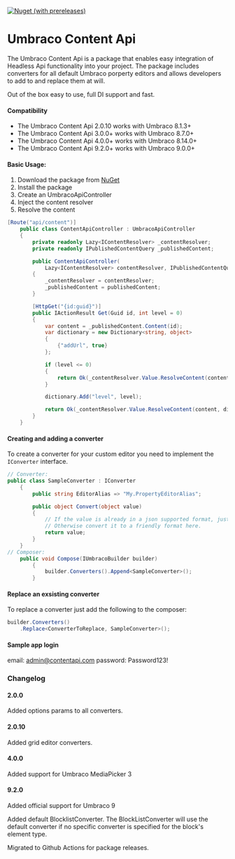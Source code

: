 [![Nuget (with prereleases)](https://img.shields.io/nuget/vpre/UmbracoContentApi.Core)](https://www.nuget.org/packages/UmbracoContentApi.Core/)

# Umbraco Content Api

The Umbraco Content Api is a package that enables easy integration of Headless Api functionality into your project.
The package includes converters for all default Umbraco porperty editors and allows developers to add to and replace them at will.

Out of the box easy to use, full DI support and fast.

#### Compatibility
- The Umbraco Content Api 2.0.10 works with Umbraco 8.1.3+
- The Umbraco Content Api 3.0.0+ works with Umbraco 8.7.0+
- The Umbraco Content Api 4.0.0+ works with Umbraco 8.14.0+
- The Umbraco Content Api 9.2.0+ works with Umbraco 9.0.0+

#### Basic Usage:
1. Download the package from [NuGet](https://www.nuget.org/packages/UmbracoContentApi.Core/)
2. Install the package
3. Create an UmbracoApiController
4. Inject the content resolver 
5. Resolve the content

```csharp
[Route("api/content")]
    public class ContentApiController : UmbracoApiController
    {
        private readonly Lazy<IContentResolver> _contentResolver;
        private readonly IPublishedContentQuery _publishedContent;

        public ContentApiController(
            Lazy<IContentResolver> contentResolver, IPublishedContentQuery publishedContent)
        {
            _contentResolver = contentResolver;
            _publishedContent = publishedContent;
        }

        [HttpGet("{id:guid}")]
        public IActionResult Get(Guid id, int level = 0)
        {
            var content = _publishedContent.Content(id);
            var dictionary = new Dictionary<string, object>
            {
                {"addUrl", true}
            };

            if (level <= 0)
            {
                return Ok(_contentResolver.Value.ResolveContent(content, dictionary));
            }

            dictionary.Add("level", level);

            return Ok(_contentResolver.Value.ResolveContent(content, dictionary));
        }
    }
```

#### Creating and adding a converter
To create a converter for your custom editor you need to implement the `IConverter` interface.
```csharp
// Converter:
public class SampleConverter : IConverter
    {
        public string EditorAlias => "My.PropertyEditorAlias";

        public object Convert(object value)
        {
            // If the value is already in a json supported format, just return it.
            // Otherwise convert it to a friendly format here.
            return value;
        }
    }
// Composer:
    public void Compose(IUmbracoBuilder builder)
        {
            builder.Converters().Append<SampleConverter>();
        }
```

#### Replace an exsisting converter
To replace a converter just add the following to the composer:
```csharp
builder.Converters()
    .Replace<ConverterToReplace, SampleConverter>();
```

#### Sample app login
email: admin@contentapi.com
password: Password123!

### Changelog

#### 2.0.0

Added options params to all converters.

#### 2.0.10

Added grid editor converters.

#### 4.0.0

Added support for Umbraco MediaPicker 3

#### 9.2.0

Added official support for Umbraco 9

Added default BlocklistConverter. 
The BlockListConverter will use the default converter if no specific converter is specified for the block's element type.

Migrated to Github Actions for package releases.
